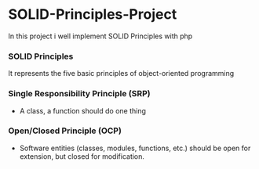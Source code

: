 # SOLID-Principles-Project
In this project i well implement SOLID Principles with php

### SOLID Principles 
It represents the five basic principles of object-oriented programming

### Single Responsibility Principle (SRP)
- A class, a function should do one thing


### Open/Closed Principle (OCP)
- Software entities (classes, modules, functions, etc.) should be open for extension, but closed for modification.
